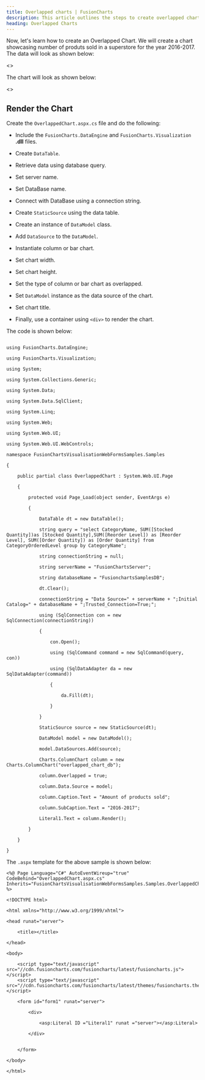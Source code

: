 ```yaml
---
title: Overlapped charts | FusionCharts
description: This article outlines the steps to create overlapped charts
heading: Overlapped Charts
---
```


Now, let's learn how to create an Overlapped Chart. We will create a chart showcasing number of produts sold in a superstore for the year 2016-2017.  The data will look as shown below:

<<Table>>

The chart will look as shown below:

<<Live Chart>>

## Render the Chart

Create the `OverlappedChart.aspx.cs` file and do the following:

* Include the `FusionCharts.DataEngine` and `FusionCharts.Visualization` **.dll** files.

* Create `DataTable`.

* Retrieve data using database query.

* Set server name.

* Set DataBase name.

* Connect with DataBase using a connection string.

* Create `StaticSource` using the data table.

* Create an instance of `DataModel` class.

* Add `DataSource` to the `DataModel`.

* Instantiate column or bar chart.

* Set chart width.

* Set chart height.

* Set the type of column or bar chart as overlapped.

* Set `DataModel` instance as the data source of the chart.

* Set chart title.

* Finally, use a container using `<div>` to render the chart.

The code is shown below:

```

using FusionCharts.DataEngine;

using FusionCharts.Visualization;

using System;

using System.Collections.Generic;

using System.Data;

using System.Data.SqlClient;

using System.Linq;

using System.Web;

using System.Web.UI;

using System.Web.UI.WebControls;

namespace FusionChartsVisualisationWebFormsSamples.Samples

{

    public partial class OverlappedChart : System.Web.UI.Page

    {

        protected void Page_Load(object sender, EventArgs e)

        {

            DataTable dt = new DataTable();

            string query = "select CategoryName, SUM([Stocked Quantity])as [Stocked Quantity],SUM([Reorder Level]) as [Reorder Level], SUM([Order Quantity]) as [Order Quantity] from CategoryOrderedLevel group by CategoryName";

            string connectionString = null;

            string serverName = "FusionChartsServer";

            string databaseName = "FusionchartsSamplesDB";

            dt.Clear();

            connectionString = "Data Source=" + serverName + ";Initial Catalog=" + databaseName + ";Trusted_Connection=True;";

            using (SqlConnection con = new SqlConnection(connectionString))

            {

                con.Open();

                using (SqlCommand command = new SqlCommand(query, con))

                using (SqlDataAdapter da = new SqlDataAdapter(command))

                {

                    da.Fill(dt);

                }

            }

            StaticSource source = new StaticSource(dt);

            DataModel model = new DataModel();

            model.DataSources.Add(source);

            Charts.ColumnChart column = new Charts.ColumnChart("overlapped_chart_db");

            column.Overlapped = true;

            column.Data.Source = model;

            column.Caption.Text = "Amount of products sold";

            column.SubCaption.Text = "2016-2017";

            Literal1.Text = column.Render();

        }

    }

}

```

The `.aspx` template for the above sample is shown below:

```
<%@ Page Language="C#" AutoEventWireup="true" CodeBehind="OverlappedChart.aspx.cs" Inherits="FusionChartsVisualisationWebFormsSamples.Samples.OverlappedChart" %>

<!DOCTYPE html>

<html xmlns="http://www.w3.org/1999/xhtml">

<head runat="server">

    <title></title>

</head>

<body>

    <script type="text/javascript" src="//cdn.fusioncharts.com/fusioncharts/latest/fusioncharts.js"></script>
    <script type="text/javascript" src="//cdn.fusioncharts.com/fusioncharts/latest/themes/fusioncharts.theme.fusion.js"></script>

    <form id="form1" runat="server">

        <div>

            <asp:Literal ID ="Literal1" runat ="server"></asp:Literal>

        </div>

        
    </form>

</body>

</html>

```

